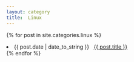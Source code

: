 ```yaml
---
layout: category
title:  Linux
---
```


{% for post in site.categories.linux %}
 <li><span>{{ post.date | date_to_string }}</span> &nbsp; <a href="{{ post.url | remove_first:'/'}}">{{ post.title }}</a></li>
{% endfor %}

